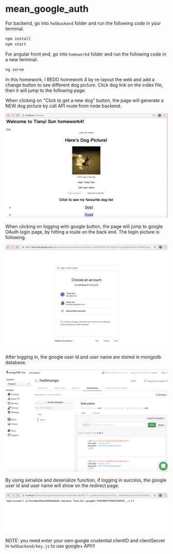 # mean_google_auth

For backend, go into ```hw5backend``` folder and run the following code in your terminal.
```javascript 
npm install
npm start
```

For angular front end, go into ```homework4``` folder and run the following code in a new terminal.
```javascript 
ng serve
```

In this homework, I REDO homework 4 by re-layout the web and add a change button to see different dog picture. Click dog link on the index file, then it will jump to 
the following page. 

When clicking on "Click to get a new dog" button, the page will generate a NEW dog picture by call API route from node backend.

![image](https://github.com/Bonniesty/mean_google_auth/blob/master/index.png)

When clicking on logging with google button, the page will jump to google OAuth login page, by hitting a route on the back end. The login picture is following.

![image](https://github.com/Bonniesty/mean_google_auth/blob/master/google_login.png)

After logging in, the google user id and user name are stored in mongodb database.

![image](https://github.com/Bonniesty/mean_google_auth/blob/master/mongodb.png)

By using serialize and deserialize function, if logging in success, the google user id and user name will show on the redirect page.

![image](https://github.com/Bonniesty/mean_google_auth/blob/master/login_success.png)


NOTE: you need enter your own google crudential clientID and clientSecret in ```hw5backend/key.js``` to use google+ API!!!

